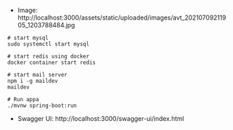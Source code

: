 * Image: http://localhost:3000/assets/static/uploaded/images/avt_20210709211905_1203788484.jpg

```zhs
# start mysql
sudo systemctl start mysql

# start redis using docker
docker container start redis

# start mail server
npm i -g maildev
maildev

# Run appa
./mvnw spring-boot:run
```

* Swagger UI: http://localhost:3000/swagger-ui/index.html